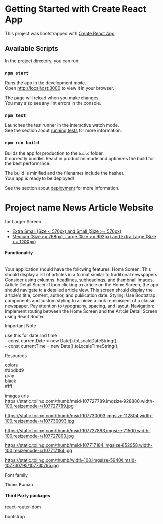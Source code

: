 # Getting Started with Create React App

This project was bootstrapped with [Create React App](https://github.com/facebook/create-react-app).

## Available Scripts

In the project directory, you can run:

### `npm start`

Runs the app in the development mode.\
Open [http://localhost:3000](http://localhost:3000) to view it in your browser.

The page will reload when you make changes.\
You may also see any lint errors in the console.

### `npm test`

Launches the test runner in the interactive watch mode.\
See the section about [running tests](https://facebook.github.io/create-react-app/docs/running-tests) for more information.

### `npm run build`

Builds the app for production to the `build` folder.\
It correctly bundles React in production mode and optimizes the build for the best performance.

The build is minified and the filenames include the hashes.\
Your app is ready to be deployed!

See the section about [deployment](https://facebook.github.io/create-react-app/docs/deployment) for more information.

<h1>Project name News Article Website</h1>

for Larger Screen

- [Extra Small (Size < 576px) and Small (Size >= 576px)](https://res.cloudinary.com/dsfgj9nwd/image/upload/v1708064093/smaller-screen_atisye.jpg)
- [Medium (Size >= 768px), Large (Size >= 992px) and Extra Large (Size >= 1200px)](https://res.cloudinary.com/dsfgj9nwd/image/upload/v1708063799/larger_screen_g6fulu.jpg)

<h4>Functionality</h4> <br>
Your application should have the following features:
Home Screen: This should display a list of articles in a format similar to traditional newspapers. Consider using columns, headlines, subheadings, and thumbnail images.
Article Detail Screen: Upon clicking an article on the Home Screen, the app should navigate to a detailed article view. This screen should display the article's title, content, author, and publication date.
Styling: Use Bootstrap components and custom styling to achieve a look reminiscent of a classic newspaper. Pay attention to typography, spacing, and layout.
Navigation: Implement routing between the Home Screen and the Article Detail Screen using React Router.

Important Note <br>

use this for date and time <br> - const currentDate = new Date().toLocaleDateString(); <br> - const currentTime = new Date().toLocaleTimeString();

Resources

colors <br>
#dbdbd9 <br>
gray <br>
black <br>
#fff <br>

images urls <br>
https://static.toiimg.com/thumb/msid-107727789,imgsize-928880,width-100,resizemode-4/107727789.jpg

https://static.toiimg.com/thumb/msid-107730093,imgsize-112804,width-100,resizemode-4/107730093.jpg

https://static.toiimg.com/thumb/msid-107727893,imgsize-71500,width-100,resizemode-4/107727893.jpg

https://static.toiimg.com/thumb/msid-107717184,imgsize-852958,width-100,resizemode-4/107717184.jpg

https://static.toiimg.com/thumb/width-100,imgsize-59400,msid-107730795/107730795.jpg

Font family <br>

Times Roman

<h4>Third Party packages</h4>
<p>react-router-dom</p>
<p>bootstrap</p>

